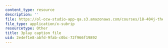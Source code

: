 ```yaml
---
content_type: resource
description: ''
file: https://ol-ocw-studio-app-qa.s3.amazonaws.com/courses/18-404j-theory-of-computation-fall-2020/2e4ef1e8abfd9fabc0bc72f966f19892_cT_qwkTigv4.srt
file_type: application/x-subrip
resourcetype: Other
title: 3play caption file
uid: 2e4ef1e8-abfd-9fab-c0bc-72f966f19892
---
```

